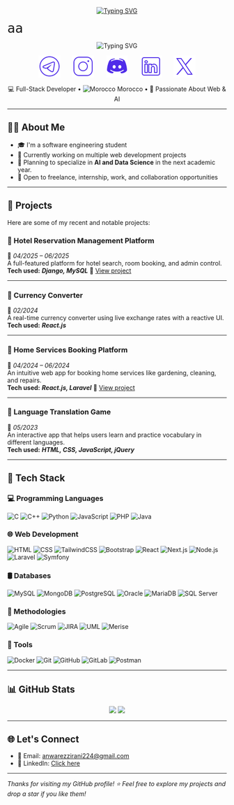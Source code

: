 <p align="center">
<a href="https://git.io/typing-svg"><img src="https://readme-typing-svg.demolab.com?font=Fira+Code&weight=400&size=30&pause=975&color=4F2CE9&center=true&repeat=false&width=449&lines=Anwar+Ezzirani" alt="Typing SVG" /></a>
</p>
<div style="font-family: 'Fira Code', monospace; color:'blue'; font-size: 30px;">
  aa
</div>
<p align="center">
  <img src="https://readme-typing-svg.demolab.com?font=Fira+Code&weight=400&size=30&pause=1000&color=4F2CE9&center=true&width=700&lines=Hello+There;I'm+a+Software+Engineering+Student;Full-Stack++Web+Developer;Always+Learning+New+Technologies;Open+to+Freelance%2C+Internship%2C+Work" alt="Typing SVG" />
</p>

 <p align="center">
  <a href="https://t.me/votreprofil"><img src="https://github.com/AnwarEzzy/AnwarEzzy/raw/main/tele-icon.png" width="50"></a> &#8287; &#8287; &#8287;
  <a href="https://instagram.com/votreprofil"><img src="https://github.com/AnwarEzzy/AnwarEzzy/raw/main/instagram-icon.png" width="50"></a> &#8287; &#8287; &#8287;
  <a href="https://discord.gg/votreinvite"><img src="https://github.com/AnwarEzzy/AnwarEzzy/raw/main/discord-icon.png" width="50"></a> &#8287; &#8287; &#8287;
  <a href="https://linkedin.com/in/votreprofil"><img src="https://github.com/AnwarEzzy/AnwarEzzy/raw/main/linkedin-icon.png" width="50"></a> &#8287; &#8287; &#8287;
  <a href="https://x.com/votreprofil"><img src="https://github.com/AnwarEzzy/AnwarEzzy/raw/main/x-icon.png" width="50"></a>
</p>

<p align="center">
  💻 Full-Stack Developer • <img src="https://flagcdn.com/w40/ma.png" alt="Morocco" width="25"/> Morocco • 🚀 Passionate About Web & AI
</p>

---

## 👨‍💻 About Me

- 🎓 I'm a software engineering student
- 🔭 Currently working on multiple web development projects
- 🌱 Planning to specialize in **AI and Data Science** in the next academic year.
- 💼 Open to freelance, internship, work, and collaboration opportunities

---

## 🚀 Projects

Here are some of my recent and notable projects:

### 🏨 Hotel Reservation Management Platform  
📅 *04/2025 – 06/2025*  
A full-featured platform for hotel search, room booking, and admin control.  
**Tech used:** ***Django, MySQL*** 
🔗 [View project](https://github.com/AnwarEzzy/Hotel-management-app)

---

### 💱 Currency Converter  
📅 *02/2024*  
A real-time currency converter using live exchange rates with a reactive UI.  
**Tech used:** ***React.js***

---

### 🧹 Home Services Booking Platform  
📅 *04/2024 – 06/2024*  
An intuitive web app for booking home services like gardening, cleaning, and repairs.  
**Tech used:** ***React.js, Laravel***
🔗 [View project](https://github.com/AnwarEzzy/home-services-app)

---

### 🧩 Language Translation Game  
📅 *05/2023*  
An interactive app that helps users learn and practice vocabulary in different languages.  
**Tech used:** ***HTML, CSS, JavaScript, jQuery***

---

## 🧰 Tech Stack

### 💻 Programming Languages  
![C](https://img.shields.io/badge/C-00599C?style=for-the-badge&logo=c&logoColor=white)
![C++](https://img.shields.io/badge/C++-00599C?style=for-the-badge&logo=c%2B%2B&logoColor=white)
![Python](https://img.shields.io/badge/Python-3776AB?style=for-the-badge&logo=python&logoColor=white)
![JavaScript](https://img.shields.io/badge/JavaScript-F7DF1E?style=for-the-badge&logo=javascript&logoColor=black)
![PHP](https://img.shields.io/badge/PHP-777BB4?style=for-the-badge&logo=php&logoColor=white)
![Java](https://img.shields.io/badge/Java-ED8B00?style=for-the-badge&logo=java&logoColor=white)

### 🌐 Web Development  
![HTML](https://img.shields.io/badge/HTML5-E34F26?style=for-the-badge&logo=html5&logoColor=white)
![CSS](https://img.shields.io/badge/CSS3-1572B6?style=for-the-badge&logo=css3&logoColor=white)
![TailwindCSS](https://img.shields.io/badge/Tailwind_CSS-38B2AC?style=for-the-badge&logo=tailwind-css&logoColor=white)
![Bootstrap](https://img.shields.io/badge/Bootstrap-7952B3?style=for-the-badge&logo=bootstrap&logoColor=white)
![React](https://img.shields.io/badge/React-61DAFB?style=for-the-badge&logo=react&logoColor=black)
![Next.js](https://img.shields.io/badge/Next.js-000000?style=for-the-badge&logo=nextdotjs&logoColor=white)
![Node.js](https://img.shields.io/badge/Node.js-339933?style=for-the-badge&logo=node.js&logoColor=white)
![Laravel](https://img.shields.io/badge/Laravel-F55247?style=for-the-badge&logo=laravel&logoColor=white)
![Symfony](https://img.shields.io/badge/Symfony-000000?style=for-the-badge&logo=symfony&logoColor=white)

### 🛢️ Databases  
![MySQL](https://img.shields.io/badge/MySQL-4479A1?style=for-the-badge&logo=mysql&logoColor=white)
![MongoDB](https://img.shields.io/badge/MongoDB-47A248?style=for-the-badge&logo=mongodb&logoColor=white)
![PostgreSQL](https://img.shields.io/badge/PostgreSQL-336791?style=for-the-badge&logo=postgresql&logoColor=white)
![Oracle](https://img.shields.io/badge/Oracle-F80000?style=for-the-badge&logo=oracle&logoColor=white)
![MariaDB](https://img.shields.io/badge/MariaDB-003545?style=for-the-badge&logo=mariadb&logoColor=white)
![SQL Server](https://img.shields.io/badge/SQL_Server-CC2927?style=for-the-badge&logo=microsoft-sql-server&logoColor=white)

### 🧠 Methodologies  
![Agile](https://img.shields.io/badge/Agile-009688?style=for-the-badge)
![Scrum](https://img.shields.io/badge/Scrum-6DB33F?style=for-the-badge)
![JIRA](https://img.shields.io/badge/JIRA-0052CC?style=for-the-badge&logo=jira&logoColor=white)
![UML](https://img.shields.io/badge/UML-FF6F00?style=for-the-badge)
![Merise](https://img.shields.io/badge/Merise-336699?style=for-the-badge)

### 🧪 Tools  
![Docker](https://img.shields.io/badge/Docker-2496ED?style=for-the-badge&logo=docker&logoColor=white)
![Git](https://img.shields.io/badge/Git-F05032?style=for-the-badge&logo=git&logoColor=white)
![GitHub](https://img.shields.io/badge/GitHub-181717?style=for-the-badge&logo=github&logoColor=white)
![GitLab](https://img.shields.io/badge/GitLab-FCA121?style=for-the-badge&logo=gitlab&logoColor=white)
![Postman](https://img.shields.io/badge/Postman-FF6C37?style=for-the-badge&logo=postman&logoColor=white)



---

## 📊 GitHub Stats

<p align="center">
  <img src="https://github-readme-stats.vercel.app/api?username=AnwarEzzy&show_icons=true&theme=react&count_private=true&cache_seconds=1800" />
  <img src="https://github-readme-streak-stats.herokuapp.com/?user=AnwarEzzy&theme=react" />
</p>

</p>

---

## 🌐 Let's Connect

- 📧 Email: [anwarezzirani224@gmail.com](mailto:anwarezzirani224@gmail.com)  
- 💼 LinkedIn: [Click here](https://www.linkedin.com/in/anwar-ezzirani)  

---

_Thanks for visiting my GitHub profile! ⭐ Feel free to explore my projects and drop a star if you like them!_
